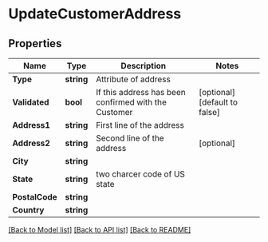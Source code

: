 # UpdateCustomerAddress

## Properties

Name | Type | Description | Notes
------------ | ------------- | ------------- | -------------
**Type** | **string** | Attribute of address | 
**Validated** | **bool** | If this address has been confirmed with the Customer | [optional] [default to false]
**Address1** | **string** | First line of the address | 
**Address2** | **string** | Second line of the address | [optional] 
**City** | **string** |  | 
**State** | **string** | two charcer code of US state | 
**PostalCode** | **string** |  | 
**Country** | **string** |  | 

[[Back to Model list]](../README.md#documentation-for-models) [[Back to API list]](../README.md#documentation-for-api-endpoints) [[Back to README]](../README.md)


